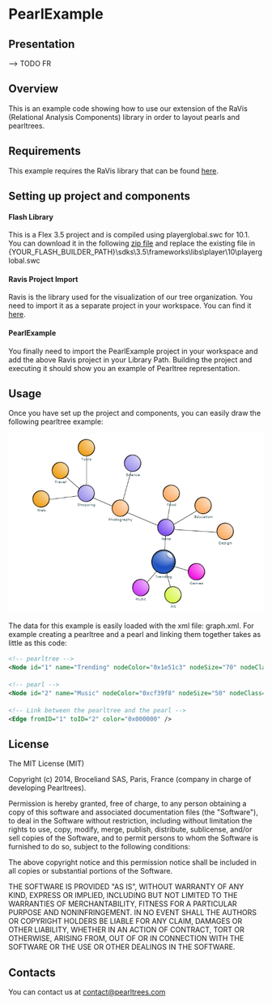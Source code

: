 # PearlExample

## Presentation
--> TODO FR

## Overview
This is an example code showing how to use our extension of the RaVis (Relational 
Analysis Components) library in order to layout pearls and pearltrees.

## Requirements
This example requires the RaVis library that can be found [here](https://github.com/pearltrees/ravis).

## Setting up project and components

#### Flash Library
This is a Flex 3.5 project and is compiled using playerglobal.swc for 10.1. You can
download it in the following [zip file](/Playerglobal.10.1.zip) and replace the existing
file in {YOUR_FLASH_BUILDER_PATH}\sdks\3.5\frameworks\libs\player\10\playerglobal.swc

#### Ravis Project Import
Ravis is the library used for the visualization of our tree organization. You need to
import it as a separate project in your workspace. You can find it [here](https://github.com/pearltrees/ravis).

#### PearlExample
You finally need to import the PearlExample project in your workspace and add the above
Ravis project in your Library Path. Building the project and executing it should show you
an example of Pearltree representation.

## Usage

Once you have set up the project and components, you can easily draw the following
pearltree example:

![Alt text](/pearlExample.png?raw=true "Example Pearltree Representation")

The data for this example is easily loaded with the xml file: graph.xml.
For example creating a pearltree and a pearl and linking them together takes as little as
this code:

``` xml
<!-- pearltree -->
<Node id="1" name="Trending" nodeColor="0x1e51c3" nodeSize="70" nodeClass="earth" />

<!-- pearl -->
<Node id="2" name="Music" nodeColor="0xcf39f8" nodeSize="50" nodeClass="leaf"/>

<!-- Link between the pearltree and the pearl -->
<Edge fromID="1" toID="2" color="0x000000" />
```

## License

The MIT License (MIT)

Copyright (c) 2014, Broceliand SAS, Paris, France (company in charge of developing Pearltrees).

Permission is hereby granted, free of charge, to any person obtaining a copy
of this software and associated documentation files (the "Software"), to deal
in the Software without restriction, including without limitation the rights
to use, copy, modify, merge, publish, distribute, sublicense, and/or sell
copies of the Software, and to permit persons to whom the Software is
furnished to do so, subject to the following conditions:

The above copyright notice and this permission notice shall be included in all
copies or substantial portions of the Software.

THE SOFTWARE IS PROVIDED "AS IS", WITHOUT WARRANTY OF ANY KIND, EXPRESS OR
IMPLIED, INCLUDING BUT NOT LIMITED TO THE WARRANTIES OF MERCHANTABILITY,
FITNESS FOR A PARTICULAR PURPOSE AND NONINFRINGEMENT. IN NO EVENT SHALL THE
AUTHORS OR COPYRIGHT HOLDERS BE LIABLE FOR ANY CLAIM, DAMAGES OR OTHER
LIABILITY, WHETHER IN AN ACTION OF CONTRACT, TORT OR OTHERWISE, ARISING FROM,
OUT OF OR IN CONNECTION WITH THE SOFTWARE OR THE USE OR OTHER DEALINGS IN THE
SOFTWARE.

## Contacts

You can contact us at contact@pearltrees.com
